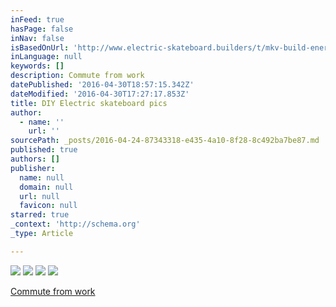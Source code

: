 ```yaml
---
inFeed: true
hasPage: false
inNav: false
isBasedOnUrl: 'http://www.electric-skateboard.builders/t/mkv-build-enertion-6372-motor-and-kit-100a-hobbytech-e-skate-esc-koston-deck-lipo-6s-5a-old-hub-motors-build/2298?u=makevoid'
inLanguage: null
keywords: []
description: Commute from work
datePublished: '2016-04-30T18:57:15.342Z'
dateModified: '2016-04-30T17:27:17.853Z'
title: DIY Electric skateboard pics
author:
  - name: ''
    url: ''
sourcePath: _posts/2016-04-24-87343318-e435-4a10-8f28-8c492ba7be87.md
published: true
authors: []
publisher:
  name: null
  domain: null
  url: null
  favicon: null
starred: true
_context: 'http://schema.org'
_type: Article

---
```

![](https://the-grid-user-content.s3-us-west-2.amazonaws.com/fef678c2-9c95-482f-8193-7ece25e8497c.jpg)
![](https://the-grid-user-content.s3-us-west-2.amazonaws.com/4107c989-dadd-4ccb-b116-642f4fe07d05.jpg)
![](https://the-grid-user-content.s3-us-west-2.amazonaws.com/d24d9309-37b6-490f-bc9d-266556be7583.jpg)
![](https://s3-us-west-2.amazonaws.com/the-grid-img/p/4f0fbf949e64d70d559bd77a215966e564079ea6.jpg)

[Commute from work][0]

[0]: https://www.movescount.com/moves/move102773518 "Commute from work "